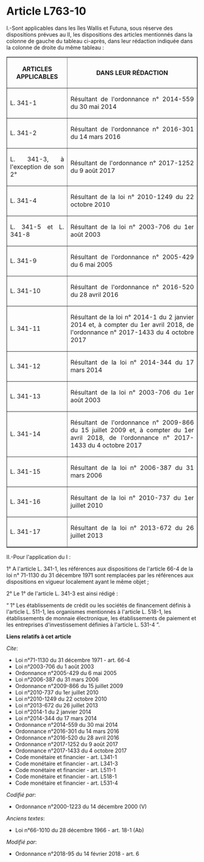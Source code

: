 # Article L763-10

I.-Sont applicables dans les îles Wallis et Futuna, sous réserve des dispositions prévues au II, les dispositions des
articles mentionnés dans la colonne de gauche du tableau ci-après, dans leur rédaction indiquée dans la colonne de droite du
même tableau : 

<table border="1">
  <tbody>
    <tr>
      <th>

ARTICLES APPLICABLES </th>
      <th>

DANS LEUR RÉDACTION </th>
    </tr>
    <tr>
      <td align="justify">

L. 341-1 </td>
      <td align="justify">

Résultant de l'ordonnance n° 2014-559 du 30 mai 2014 
</td>
    </tr>
    <tr>
      <td align="justify">

L. 341-2 </td>
      <td align="justify">

Résultant de l'ordonnance n° 2016-301 du 14 mars 2016 
</td>
    </tr>
    <tr>
      <td align="justify">

L. 341-3, à l'exception de son 2° </td>
      <td align="justify">

Résultant de l'ordonnance n° 2017-1252 du 9 août 2017 
</td>
    </tr>
    <tr>
      <td align="justify">

L. 341-4 </td>
      <td align="justify">

Résultant de la loi n° 2010-1249 du 22 octobre 2010 
</td>
    </tr>
    <tr>
      <td align="justify">

L. 341-5 et L. 341-8 </td>
      <td align="justify">

Résultant de la loi n° 2003-706 du 1er août 2003 
</td>
    </tr>
    <tr>
      <td align="justify">

L. 341-9 </td>
      <td align="justify">

Résultant de l'ordonnance n° 2005-429 du 6 mai 2005 
</td>
    </tr>
    <tr>
      <td align="justify">

L. 341-10 </td>
      <td align="justify">

Résultant de l'ordonnance n° 2016-520 du 28 avril 2016 
</td>
    </tr>
    <tr>
      <td align="justify">

L. 341-11 </td>
      <td align="justify">

Résultant de la loi n° 2014-1 du 2 janvier 2014 et, à compter du 1er avril 2018, de l'ordonnance n° 2017-1433 du 4 octobre
2017 
</td>
    </tr>
    <tr>
      <td align="justify">

L. 341-12 </td>
      <td align="justify">

Résultant de la loi n° 2014-344 du 17 mars 2014 
</td>
    </tr>
    <tr>
      <td align="justify">

L. 341-13 </td>
      <td align="justify">

Résultant de la loi n° 2003-706 du 1er août 2003 </td>
    </tr>
    <tr>
      <td align="justify">

L. 341-14 </td>
      <td align="justify">

Résultant de l'ordonnance n° 2009-866 du 15 juillet 2009 et, à compter du 1er avril 2018, de l'ordonnance n° 2017-1433 du 4
octobre 2017 </td>
    </tr>
    <tr>
      <td align="justify">

L. 341-15 </td>
      <td align="justify">

Résultant de la loi n° 2006-387 du 31 mars 2006 
</td>
    </tr>
    <tr>
      <td align="justify">

L. 341-16 </td>
      <td align="justify">

Résultant de la loi n° 2010-737 du 1er juillet 2010 
</td>
    </tr>
    <tr>
      <td align="justify">

L. 341-17 </td>
      <td align="justify">

Résultant de la loi n° 2013-672 du 26 juillet 2013 
</td>
    </tr>
  </tbody>
</table>

II.-Pour l'application du I : 

1° A l'article L. 341-1, les références aux dispositions de l'article 66-4 de la loi n° 71-1130 du 31 décembre 1971 sont
remplacées par les références aux dispositions en vigueur localement ayant le même objet ; 

2° Le 1° de l'article L. 341-3 est ainsi rédigé : 

“ 1° Les établissements de crédit ou les sociétés de financement définis à l'article L. 511-1, les organismes mentionnés à
l'article L. 518-1, les établissements de monnaie électronique, les établissements de paiement et les entreprises
d'investissement définies à l'article L. 531-4 ”.

**Liens relatifs à cet article**

_Cite_:

  - Loi n°71-1130 du 31 décembre 1971 - art. 66-4
  - Loi n°2003-706 du 1 août 2003
  - Ordonnance n°2005-429 du 6 mai 2005
  - Loi n°2006-387 du 31 mars 2006
  - Ordonnance n°2009-866 du 15 juillet 2009
  - Loi n°2010-737 du 1er juillet 2010
  - Loi n°2010-1249 du 22 octobre 2010
  - Loi n°2013-672 du 26 juillet 2013
  - Loi n°2014-1 du 2 janvier 2014
  - Loi n°2014-344 du 17 mars 2014
  - Ordonnance n°2014-559 du 30 mai 2014
  - Ordonnance n°2016-301 du 14 mars 2016
  - Ordonnance n°2016-520 du 28 avril 2016
  - Ordonnance n°2017-1252 du 9 août 2017
  - Ordonnance n°2017-1433 du 4 octobre 2017
  - Code monétaire et financier - art. L341-1
  - Code monétaire et financier - art. L341-3
  - Code monétaire et financier - art. L511-1
  - Code monétaire et financier - art. L518-1
  - Code monétaire et financier - art. L531-4

_Codifié par_:

  - Ordonnance n°2000-1223 du 14 décembre 2000 (V)

_Anciens textes_:

  - Loi n°66-1010 du 28 décembre 1966 - art. 18-1 (Ab)

_Modifié par_:

  - Ordonnance n°2018-95 du 14 février 2018 - art. 6
